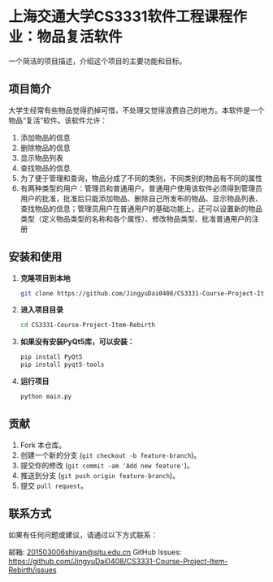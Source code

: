 # 上海交通大学CS3331软件工程课程作业：物品复活软件

一个简洁的项目描述，介绍这个项目的主要功能和目标。

## 项目简介

大学生经常有些物品觉得扔掉可惜，不处理又觉得浪费自己的地方。本软件是一个物品“复活”软件。该软件允许：

1. 添加物品的信息
2. 删除物品的信息
3. 显示物品列表
4. 查找物品的信息
5. 为了便于管理和查询，物品分成了不同的类别，不同类别的物品有不同的属性
6. 有两种类型的用户：管理员和普通用户。普通用户使用该软件必须得到管理员用户的批准，批准后只能添加物品、删除自己所发布的物品、显示物品列表、查找物品的信息；管理员用户在普通用户的基础功能上，还可以设置新的物品类型（定义物品类型的名称和各个属性）、修改物品类型、批准普通用户的注册

## 安装和使用

1. **克隆项目到本地**

   ```bash
   git clone https://github.com/JingyuDai0408/CS3331-Course-Project-Item-Rebirth.git
   ```
2. **进入项目目录**
   ```bash
   cd CS3331-Course-Project-Item-Rebirth
   ```
3. **如果没有安装PyQt5库，可以安装：**
   ```bash
   pip install PyQt5
   pip install pyqt5-tools
   ```
4. **运行项目**
   ```bash
   python main.py
   ```
## 贡献
1. Fork 本仓库。
2. 创建一个新的分支 (`git checkout -b feature-branch`)。
3. 提交你的修改 (`git commit -am 'Add new feature'`)。
4. 推送到分支 (`git push origin feature-branch`)。
5. 提交 `pull request`。

## 联系方式
如果有任何问题或建议，请通过以下方式联系：

邮箱: 201503006shiyan@sjtu.edu.cn
GitHub Issues: https://github.com/JingyuDai0408/CS3331-Course-Project-Item-Rebirth/issues
   
